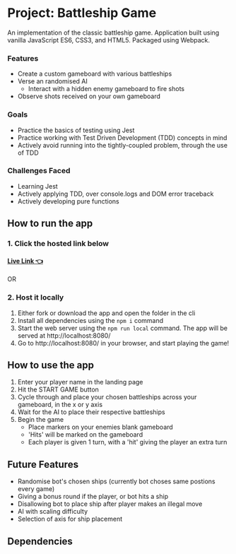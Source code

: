 # Project: Battleship Game
An implementation of the classic battleship game.
Application built using vanilla JavaScript ES6, CSS3, and HTML5. Packaged using Webpack.

### Features
- Create a custom gameboard with various battleships	
- Verse an randomised AI
    - Interact with a hidden enemy gameboard to fire shots
- Observe shots received on your own gameboard

### Goals
- Practice the basics of testing using Jest
- Practice working with Test Driven Development (TDD) concepts in mind
- Actively avoid running into the tightly-coupled problem, through the use of TDD

### Challenges Faced
- Learning Jest
- Actively applying TDD, over console.logs and DOM error traceback
- Actively developing pure functions

## How to run the app
### 1. Click the hosted link below
#### [Live Link 👈](https://waldorfio.github.io/battleship-project/)

OR

### 2. Host it locally
1.	Either fork or download the app and open the folder in the cli
2.	Install all dependencies using the `npm i` command
3.	Start the web server using the `npm run local` command. The app will be served at http://localhost:8080/
4.	Go to  http://localhost:8080/ in your browser, and start playing the game!

## How to use the app
1. Enter your player name in the landing page
2. Hit the START GAME button
3. Cycle through and place your chosen battleships across your gameboard, in the x or y axis
4. Wait for the AI to place their respective battleships
5. Begin the game
    - Place markers on your enemies blank gameboard
    - 'Hits' will be marked on the gameboard
    - Each player is given 1 turn, with a 'hit' giving the player an extra turn

## Future Features
- Randomise bot's chosen ships (currently bot choses same postions every game)
- Giving a bonus round if the player, or bot hits a ship
- Disallowing bot to place ship after player makes an illegal move
- AI with scaling difficulty
- Selection of axis for ship placement

## Dependencies
